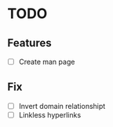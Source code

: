 # TODO

## Features
- [ ] Create man page

## Fix
- [ ] Invert domain relationshipt
- [ ] Linkless hyperlinks
